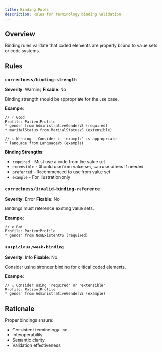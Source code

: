 ```yaml
---
title: Binding Rules
description: Rules for terminology binding validation
---
```


## Overview

Binding rules validate that coded elements are properly bound to value sets or code systems.

## Rules

### `correctness/binding-strength`

**Severity**: Warning
**Fixable**: No

Binding strength should be appropriate for the use case.

**Example**:

```fsh
// ✓ Good
Profile: PatientProfile
* gender from AdministrativeGenderVS (required)
* maritalStatus from MaritalStatusVS (extensible)

// ⚠ Warning - Consider if 'example' is appropriate
* language from LanguageVS (example)
```

**Binding Strengths**:
- `required` - Must use a code from the value set
- `extensible` - Should use from value set, can use others if needed
- `preferred` - Recommended to use from value set
- `example` - For illustration only

### `correctness/invalid-binding-reference`

**Severity**: Error
**Fixable**: No

Bindings must reference existing value sets.

**Example**:

```fsh
// ✗ Bad
Profile: PatientProfile
* gender from NonExistentVS (required)
```

### `suspicious/weak-binding`

**Severity**: Info
**Fixable**: No

Consider using stronger binding for critical coded elements.

**Example**:

```fsh
// ⚠ Consider using 'required' or 'extensible'
Profile: PatientProfile
* gender from AdministrativeGenderVS (example)
```

## Rationale

Proper bindings ensure:
- Consistent terminology use
- Interoperability
- Semantic clarity
- Validation effectiveness
